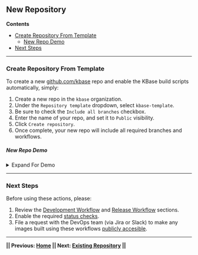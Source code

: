 ## New Repository

**Contents**

- [Create Repository From Template](#create-repository-from-template)
  - [New Repo Demo](#new-repo-demo)
- [Next Steps](#next-steps)
---

### Create Repository From Template

To create a new [github.com/kbase](https://github.com/kbase) repo and enable the KBase build scripts automatically, simply:

1. Create a new repo in the `kbase` organization.
2. Under the `Repository template` dropdown, select `kbase-template`.
3. Be sure to check the `Include all branches` checkbox.
4. Enter the name of your repo, and set it to `Public` visibility.
5. Click `Create repository`.
6. Once complete, your new repo will include all required branches and workflows.

##### New Repo Demo

<!-- This code creates a simple dropdown -->
<details>
<summary>Expand For Demo</summary>

![NewRepo](https://user-images.githubusercontent.com/6155956/163659879-711f5674-cfda-4d94-8db4-68e9a629dc5f.gif)

</details>

---

### Next Steps

Before using these actions, please:

1. Review the [Development Workflow](development-workflow.md) and [Release Workflow](release-workflow.md) sections.
2. Enable the required [status checks](https://github.com/kbase/.github/blob/DEVOPS-803-DocUpdates/guide/enable-branch-rules.md#require-status-checks).
3. File a request with the DevOps team (via Jira or Slack) to make any images built using these workflows [publicly accesible](https://docs.github.com/en/packages/learn-github-packages/configuring-a-packages-access-control-and-visibility#configuring-access-to-container-images-for-an-organization).


---
**|| Previous: [Home](README.md) || Next: [Existing Repository](existing-repository.md) ||**
